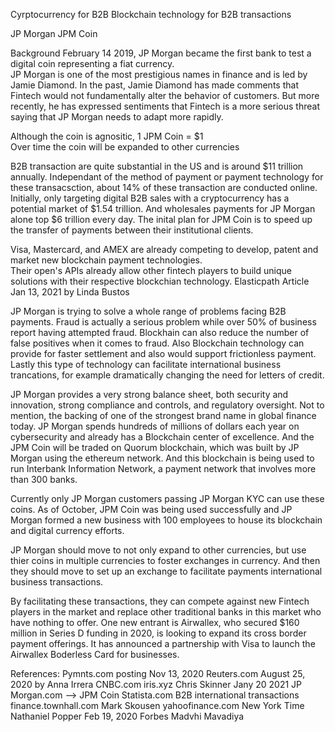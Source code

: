 Cyrptocurrency for B2B
Blockchain technology for B2B transactions

JP Morgan JPM Coin

Background  February 14 2019, JP Morgan became the first bank to test a digital coin representing a fiat currency.  
JP Morgan is one of the most prestigious names in finance and is led by Jamie Diamond.  In the past, Jamie Diamond has 
made comments that Fintech would not fundamentally alter the behavior of customers.  But more recently, he has expressed 
sentiments that Fintech is a more serious threat saying that JP Morgan needs to adapt more rapidly.   

Although the coin is agnositic, 1 JPM Coin = $1  
Over time the coin will be expanded to other currencies

B2B transaction are quite substantial in the US and is around $11 trillion annually.  Independant of the method of
payment or payment technology for these transacsction, about 14% of these transaction are conducted online.  
Initially, only targeting digital B2B sales with a cryptocurrency has a potential market of 
$1.54 trillion.  And wholesales payments for JP Morgan alone top $6 trillion every day.  The inital plan for JPM Coin is
to speed up the transfer of payments between their institutional clients.    

Visa, Mastercard, and AMEX are already competing to develop, patent and market new blockchain payment technologies.  
Their open's APIs already allow other fintech players to build unique solutions with their respective blockchian technology. 
  Elasticpath Article Jan 13, 2021  by Linda Bustos

JP Morgan is trying to solve a whole range of problems facing B2B payments.  Fraud is actually a serious problem while 
over 50% of business report having attempted fraud.  Blockhain can also reduce the number of false positives when it comes 
to fraud.  Also Blockchain technology can provide for faster settlement and also would support frictionless payment.  Lastly
this type of technology can facilitate international business trancations, for example dramatically changing the need for 
letters of credit.  

JP Morgan provides a very strong balance sheet, both security and innovation, strong compliance and controls, and regulatory 
oversight.  Not to mention, the backing of one of the strongest brand name in global finance today. JP Morgan spends hundreds
of millions of dollars each year on cybersecurity and already has a Blockchain center of excellence.  And the JPM Coin will
be traded on Quorum blockchain, which was built by JP Morgan using the ethereum network.  And this blockchain is being used 
to run Interbank Information Network, a payment network that involves more than 300 banks.  

Currently only JP Morgan customers passing JP Morgan KYC can use these coins.  As of October, JPM Coin was being used 
successfully and JP Morgan formed a new business with 100 employees to house its blockchain and digital currency efforts.

JP Morgan should move to not only expand to other currencies, but use thier coins in multiple currencies to foster 
exchanges in currency.  And then they should move to set up an exchange to facilitate payments international 
business transactions.  

By facilitating these transactions, they can compete against new Fintech players in the market and replace other traditional 
banks in this market who have nothing to offer.  One new entrant is Airwallex, who secured $160 million in Series D funding 
in 2020, is looking to expand its cross border payment offerings.  It has announced a partnership with Visa to launch the 
Airwallex Boderless Card for businesses.

References:  Pymnts.com posting Nov 13, 2020
             Reuters.com August 25, 2020 by Anna Irrera 
             CNBC.com
             iris.xyz Chris Skinner Jany 20 2021
             JP Morgan.com --> JPM Coin
             Statista.com  B2B international transactions
             finance.townhall.com Mark Skousen 
             yahoofinance.com
             New York Time Nathaniel Popper Feb 19, 2020
             Forbes Madvhi Mavadiya 
             

        






